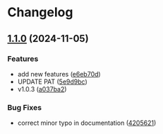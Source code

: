 # Changelog

## [1.1.0](https://github.com/Soubarniya/ci-cd/compare/v1.0.2...v1.1.0) (2024-11-05)


### Features

* add new features ([e6eb70d](https://github.com/Soubarniya/ci-cd/commit/e6eb70dedabd5b18529c8dfedb9aa568480c600b))
* UPDATE PAT ([5e9d9bc](https://github.com/Soubarniya/ci-cd/commit/5e9d9bc3daed4ecb38a0119c4a29857d2adfd0f8))
* v1.0.3 ([a037ba2](https://github.com/Soubarniya/ci-cd/commit/a037ba2f49022697f7495aa1d89f078de8f67396))


### Bug Fixes

* correct minor typo in documentation ([4205621](https://github.com/Soubarniya/ci-cd/commit/42056213131a28bebecdfcd2c09fcd1b544fac37))
